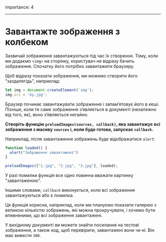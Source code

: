 importance: 4

---

# Завантажте зображення з колбеком

Зазвичай зображення завантажуються під час їх створення. Тому, коли ми додаємо `<img>` на сторінку, користувач не відразу бачить зображення. Спочатку його потрібно завантажити браузеру.

Щоб відразу показати зображення, ми можемо створити його "заздалегідь", наприклад:

```js
let img = document.createElement('img');
img.src = 'my.jpg';
```

Браузер починає завантажувати зображення і запам’ятовує його в кеші. Пізніше, коли те саме зображення з’являється в документі (незалежно від того, як), воно з’являється негайно.

**Створіть функцію `preloadImages(sources, callback)`, яка завантажує всі зображення з масиву `sources` і, коли буде готова, запускає `callback`.**

Наприклад, після завантаження зображень буде відображатися `alert`:

```js
function loaded() {
  alert("Зображення завантажені")
}

preloadImages(["1.jpg", "2.jpg", "3.jpg"], loaded);
```

У разі помилки функція все одно повинна вважати картинку "завантаженою".

Іншими словами, `callback` виконується, коли всі зображення завантажуються або є помилка.

Ця функція корисна, наприклад, коли ми плануємо показати галерею з великою кількістю зображень, які можна прокручувати, і хочемо бути впевненими, що всі зображення завантажені.

У вихідному документі ви можете знайти посилання на тестові зображення, а також код, щоб перевірити, завантажені вони чи ні. Він має вивести `300`.
